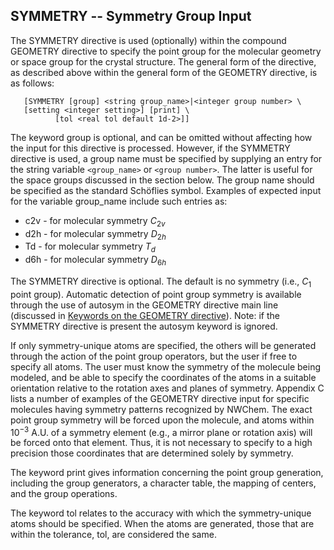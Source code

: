 SYMMETRY -- Symmetry Group Input
--------------------------------

The SYMMETRY directive is used (optionally) within the compound GEOMETRY
directive to specify the point group for the molecular geometry or space
group for the crystal structure. The general form of the directive, as
described above within the general form of the GEOMETRY directive, is as
follows:
```
   [SYMMETRY [group] <string group_name>|<integer group number> \
   [setting <integer setting>] [print] \  
          [tol <real tol default 1d-2>]]
```
The keyword group is optional, and can be omitted without affecting how
the input for this directive is processed. However, if the SYMMETRY
directive is used, a group name must be specified by supplying an entry
for the string variable `<group_name>` or `<group number>`. The latter is
useful for the space groups discussed in the section below. The group
name should be specified as the standard Schöflies symbol. Examples of
expected input for the variable group\_name include such entries as:

-   c2v - for molecular symmetry *C*<sub>2*v*</sub>
-   d2h - for molecular symmetry *D*<sub>2*h*</sub>
-   Td - for molecular symmetry *T*<sub>*d*</sub>
-   d6h - for molecular symmetry *D*<sub>6*h*</sub>

The SYMMETRY directive is optional. The default is no symmetry (i.e.,
*C*<sub>1</sub> point group). Automatic detection of point group
symmetry is available through the use of autosym in the GEOMETRY
directive main line (discussed in [Keywords on the GEOMETRY directive](Keywords-on-the-GEOMETRY-directive "wikilink")).
Note: if the SYMMETRY directive is present the autosym keyword is
ignored.

If only symmetry-unique atoms are specified, the others will be
generated through the action of the point group operators, but the user
if free to specify all atoms. The user must know the symmetry of the
molecule being modeled, and be able to specify the coordinates of the
atoms in a suitable orientation relative to the rotation axes and planes
of symmetry. Appendix C lists a number of examples of the GEOMETRY
directive input for specific molecules having symmetry patterns
recognized by NWChem. The exact point group symmetry will be forced upon
the molecule, and atoms within 10<sup>−3</sup> A.U. of a symmetry
element (e.g., a mirror plane or rotation axis) will be forced onto that
element. Thus, it is not necessary to specify to a high precision those
coordinates that are determined solely by symmetry.

The keyword print gives information concerning the point group
generation, including the group generators, a character table, the
mapping of centers, and the group operations.

The keyword tol relates to the accuracy with which the symmetry-unique
atoms should be specified. When the atoms are generated, those that are
within the tolerance, tol, are considered the same.
